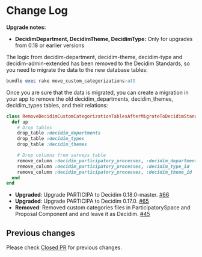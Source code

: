 # Change Log
**Upgrade notes:**
- **DecidimDepartment, DecidimTheme, DecidimType:** Only for upgrades from 0.18 or earlier versions

The logic from decidim-department, decidim-theme, decidim-type and decidim-admin-extended has been removed to the Decidim Standards, so you need to migrate the data to the new database tables:

```ruby
bundle exec rake move_custom_categorizations:all
```
Once you are sure that the data is migrated, you can create a migration in your app to remove the old decidim_departments, decidim_themes, decidim_types tables, and their relations:

```ruby
class RemoveDecidimCustomCategorizationTablesAfterMigrateToDecidimStandards < ActiveRecord::Migration[5.2]
  def up
    # Drop tables
    drop_table :decidim_departments
    drop_table :decidim_types
    drop_table :decidim_themes

    # Drop columns from surveys table
    remove_column :decidim_participatory_processes, :decidim_department_id
    remove_column :decidim_participatory_processes, :decidim_type_id
    remove_column :decidim_participatory_processes, :decidim_theme_id  
  end
end
```
- **Upgraded**: Upgrade PARTICIPA to Decidim 0.18.0-master. [#66](https://github.com/gencat/participa/pull/66)
- **Upgraded**: Upgrade PARTICIPA to Decidim 0.17.0. [#65](https://github.com/gencat/participa/pull/65)
- **Removed**: Removed custom categories files in ParticipatorySpace and Proposal Component and and leave it as Decidim.  [\#45](https://github.com/gencat/participa/issues/45)

## Previous changes

Please check [Closed PR](https://github.com/gencat/participa/pulls?q=is%3Apr+is%3Aclosed) for previous changes.
